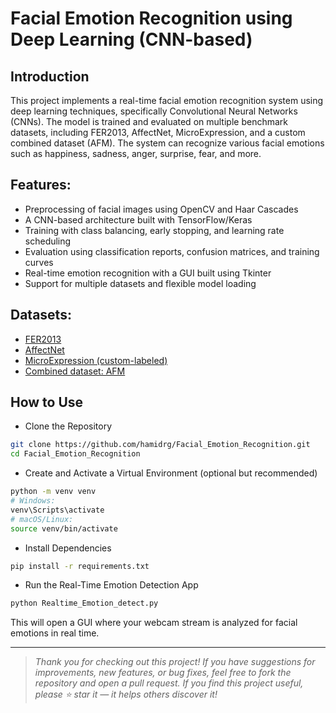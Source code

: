 # Facial Emotion Recognition using Deep Learning (CNN-based)

## Introduction
This project implements a real-time facial emotion recognition system using deep learning techniques, specifically Convolutional Neural Networks (CNNs). The model is trained and evaluated on multiple benchmark datasets, including FER2013, AffectNet, MicroExpression, and a custom combined dataset (AFM). The system can recognize various facial emotions such as happiness, sadness, anger, surprise, fear, and more.

## Features:
* Preprocessing of facial images using OpenCV and Haar Cascades
* A CNN-based architecture built with TensorFlow/Keras
* Training with class balancing, early stopping, and learning rate scheduling
* Evaluation using classification reports, confusion matrices, and training curves
* Real-time emotion recognition with a GUI built using Tkinter
* Support for multiple datasets and flexible model loading

## Datasets:
* [FER2013](https://www.kaggle.com/datasets/msambare/fer2013)
* [AffectNet](https://www.kaggle.com/datasets/yakhyokhuja/affectnetaligned)
* [MicroExpression (custom-labeled)](https://www.kaggle.com/datasets/kmirfan/micro-expressions)
* [Combined dataset: AFM](https://drive.google.com/file/d/1gmLwu5rtfynbFO2ScImslFZGVHPCE8sN/view)

## How to Use
* Clone the Repository
```bash
git clone https://github.com/hamidrg/Facial_Emotion_Recognition.git
cd Facial_Emotion_Recognition
```

* Create and Activate a Virtual Environment (optional but recommended)
```bash
python -m venv venv
# Windows:
venv\Scripts\activate
# macOS/Linux:
source venv/bin/activate
```

* Install Dependencies
```bash
pip install -r requirements.txt
```

* Run the Real-Time Emotion Detection App
```bash
python Realtime_Emotion_detect.py
```
This will open a GUI where your webcam stream is analyzed for facial emotions in real time.

---

> *Thank you for checking out this project!*
> *If you have suggestions for improvements, new features, or bug fixes, feel free to fork the repository and open a pull request.*
> *If you find this project useful, please ⭐️ star it — it helps others discover it!*
